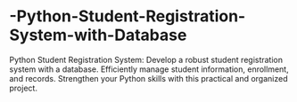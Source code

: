 # -Python-Student-Registration-System-with-Database
 Python Student Registration System: Develop a robust student registration system with a database. Efficiently manage student information, enrollment, and records. Strengthen your Python skills with this practical and organized project.
